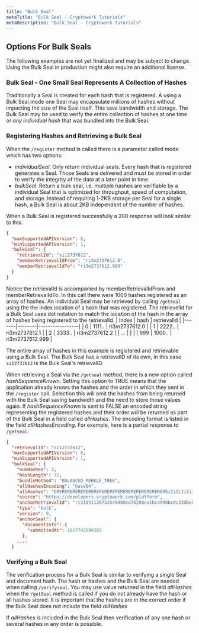 ```yaml
---
title: "Bulk Seal"
metaTitle: "Bulk Seal - Cryptowerk Tutorials"
metaDescription: "Bulk Seal - Cryptowerk Tutorials"
---
```


## Options For Bulk Seals

The following examples are not yet finalized and may be subject to change. Using the Bulk Seal in production might also require an additional license. 

### Bulk Seal - One Small Seal Represents A Collection of Hashes

Traditionally a Seal is created for each hash that is registered. A using a Bulk Seal mode one Seal may encapsulate millions of hashes without impacting the size of the Seal itself. This save bandwidth and storage. The Bulk Seal may be used to verify the entire collection of hashes at one time or *any individual hash* that was bundled into the Bulk Seal.

### Registering Hashes and Retrieving a Bulk Seal
When the `/register` method is called there is a parameter called mode which has two options:

- *individualSeal*: Only return individual seals. Every hash that is registered generates a Seal. Those Seals are delivered and must be stored in order to verify the integrity of the data at a later point in time.
- *bulkSeal*:  Return a bulk seal, i.e. multiple hashes are verifiable by a individual Seal that is optimized for throughput, speed of computation, and storage. Instead of requiring 1-2KB storage per Seal for a single hash, a Bulk Seal is about 2KB independent of the number of hashes. 


When a Bulk Seal is registered successfully a 200 response will look similar to this:
```json
{
  "maxSupportedAPIVersion": 8,
  "minSupportedAPIVersion": 1,
  "bulkSeal": {
    "retrievalId": "si12737612",
    "memberRetrievalIdFrom": "ri3m2737612.0",
    "memberRetrievalIdTo": "ri3m2737612.999"
  }
}
```
Notice the retrievalId is accompanied by memberRetrievalIdFrom and memberRetrievalIdTo. In this call there were 1000 hashes registered as an array of hashes. An individual Seal may be retrieved by calling `/getSeal` using the the index location of a hash that was registered. The retrievelId for a Bulk Seal uses dot notation to match the location of the hash in the array of hashes being registered to the retrievalId.
| Index | hash   | retrievalId     |
|-------|--------|-----------------|
| 0     | 1111.. | ri3m2737612.0   |
| 1     | 2222.. | ri3m2737612.1   |
| 2     | 3333.. | ri3m2737612.2   |
| ...   |        |                 |
| 999   | 1000.. | ri3m2737612.999 |

The entire array of hashes in this example is registered and retrievable using a Bulk Seal. The Bulk Seal has a retrievalID of its own, in this case `si12737612` is the Bulk Seal's retrievalID.

When retrieving a Seal via the `/getseal` method, there is a new option called *hashSequenceKnown*. Setting this option to TRUE means that the application already knows the hashes and the order in which they sent in the `/register` call. Selection this will omit the hashes from being returned with the Bulk Seal saving bandwidth and the need to store those values again. If *hashSequenceKnown* is sent to FALSE an encoded string representing the registered hashes and their order will be returned as part of the Bulk Seal in a field called *allHashes*. The encoding format is listed in the field *allHashesEncoding*. For example, here is a partial response to `/getseal`:

```json
{
  "retrievalId": "si12737612",
  "maxSupportedAPIVersion": 8,
  "minSupportedAPIVersion": 1,
  "bulkSeal": {
    "numHashes": 2,
    "hashLength": 32,
    "bundleMethod": "BALANCED_MERKLE_TREE",
    "allHashesEncoding": "base64",
    "allHashes": "EREREREREREREREREREREREREREREREREREREREREREiIiIiIiIiIiIiIiIiIiIiIiIiIiIiIiIiIiIiIiIiI.....", // Truncated for ease of reading in documenation
    "source": "https://developers.cryptowerk.com/platform",
    "anchorRetrievalId": "ri31651128753549d80cd76288ce1bc4900bc0c15dbe854b83ceb72916f3950b57e",
    "type": "bulk",
    "version": 9,
    "anchorSeal": {
      "documentInfo": {
        "submittedAt": 1617742586382
      },
    ....
  }
```
### Verifying a Bulk Seal

The verification process for a Bulk Seal is similar to verifying a single Seal and document hash. The hash or hashes and the Bulk Seal are needed when calling `/verifyseal`. You may use value returned in the field *allHashes* when the `/getSeal` method is called if you do not already have the hash or all hashes stored. It is important that the hashes are in the correct order if the Bulk Seal does not include the field *allHashes*

If *allHashes* is included in the Bulk Seal then verification of any one hash or several hashes in any order is possible.
